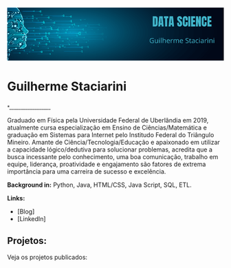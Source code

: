 
<p align="center">
  <img src="banner.png" >
</p>

# Guilherme Staciarini
<sub>*__________________</sub>

Graduado em Física pela Universidade Federal de Uberlândia em 2019, atualmente cursa especialização em Ensino de Ciências/Matemática e graduação em Sistemas para Internet pelo Institudo Federal do Triângulo Mineiro. Amante de Ciência/Tecnologia/Educação e apaixonado em utilizar a capacidade lógico/dedutiva para solucionar problemas, acredita que a busca incessante pelo conhecimento, uma boa comunicação, trabalho em equipe, liderança, proatividade e engajamento são fatores de extrema importância para uma carreira de sucesso e excelência.

**Background in:** Python, Java, HTML/CSS, Java Script, SQL, ETL.

**Links:**
* [Blog]
* [LinkedIn]



## Projetos:
Veja os projetos publicados:

